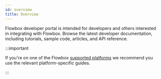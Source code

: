 ```yaml
---
id: overview
title: Overview
---
```


Flowbox developer portal is intended for developers and others interested in integrating with Flowbox. Browse the latest developer documentation, including tutorials, sample code, articles, and API reference.

:::important

If you're on one of the Flowbox [supported platforms](/docs/supported_platforms) we recommend you use the relevant platform-specific guides.

:::
